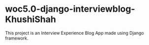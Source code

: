 # woc5.0-django-interviewblog-KhushiShah
This project is an Interview Experience Blog App made using Django framework. 
